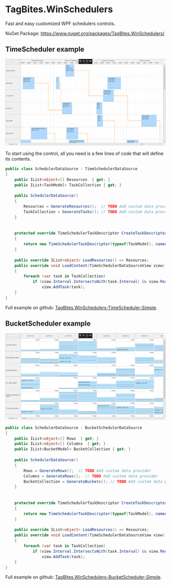 # TagBites.WinSchedulers

Fast and easy customized WPF schedulers controls.

NuGet Package: https://www.nuget.org/packages/TagBites.WinSchedulers/

## TimeScheduler example

![](_media/TimeScheduler_Simple_1264x681.png)

To start using the control, all you need is a few lines of code that will define its contents.

```csharp
public class SchedulerDataSource : TimeSchedulerDataSource
{
    public IList<object>[] Resources  { get; }
    public IList<TaskModel> TaskCollection { get; }

    public SchedulerDataSource()
    {
        Resources = GenerateResources();  // TODO Add custom data provider
        TaskCollection = GenerateTasks(); // TODO Add custom data provider
    }


    protected override TimeSchedulerTaskDescriptor CreateTaskDescriptor()
    {
        return new TimeSchedulerTaskDescriptor(typeof(TaskModel), nameof(TaskModel.Resource), nameof(TaskModel.Interval));
    }

    public override IList<object> LoadResources() => Resources;
    public override void LoadContent(TimeSchedulerDataSourceView view)
    {
        foreach (var task in TaskCollection)
            if (view.Interval.IntersectsWith(task.Interval) && view.Resources.Contains(task.Resource))
                view.AddTask(task);
    }
}
```

Full example on github: [TagBites.WinSchedulers-TimeScheduler-Simple](https://github.com/TagBites/TagBites.WinSchedulers-TimeScheduler-Simple).


## BucketScheduler example

![](_media/BucketScheduler_Simple_1264x681.png)

```csharp
public class SchedulerDataSource : BucketSchedulerDataSource
{
    public IList<object>[] Rows  { get; }
    public IList<object>[] Columns  { get; }
    public IList<BucketModel> BucketCollection { get; }

    public SchedulerDataSource()
    {
        Rows = GenerateRows();  // TODO Add custom data provider
        Columns = GenerateRows();  // TODO Add custom data provider
        BucketCollection = GenerateBuckets(); // TODO Add custom data provider
    }


    protected override TimeSchedulerTaskDescriptor CreateTaskDescriptor()
    {
        return new TimeSchedulerTaskDescriptor(typeof(TaskModel), nameof(TaskModel.Resource), nameof(TaskModel.Interval));
    }

    public override IList<object> LoadResources() => Resources;
    public override void LoadContent(TimeSchedulerDataSourceView view)
    {
        foreach (var task in TaskCollection)
            if (view.Interval.IntersectsWith(task.Interval) && view.Resources.Contains(task.Resource))
                view.AddTask(task);
    }
}
```

Full example on github: [TagBites.WinSchedulers-BucketScheduler-Simple](https://github.com/TagBites/TagBites.WinSchedulers-BucketScheduler-Simple).